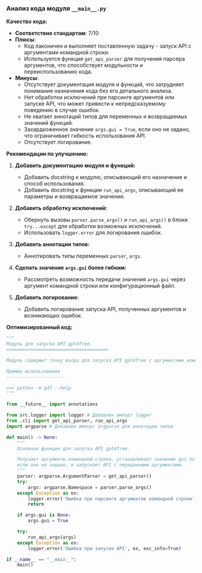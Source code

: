 ### **Анализ кода модуля `__main__.py`**

**Качество кода:**

- **Соответствие стандартам**: 7/10
- **Плюсы**:
    - Код лаконичен и выполняет поставленную задачу - запуск API с аргументами командной строки.
    - Используется функция `get_api_parser` для получения парсера аргументов, что способствует модульности и переиспользованию кода.
- **Минусы**:
    - Отсутствует документация модуля и функций, что затрудняет понимание назначения кода без его детального анализа.
    - Нет обработки исключений при парсинге аргументов или запуске API, что может привести к непредсказуемому поведению в случае ошибок.
    - Не хватает аннотаций типов для переменных и возвращаемых значений функций.
    - Захардкоженное значение `args.gui = True`, если оно не задано, что ограничивает гибкость использования API.
    - Отсутствует логирование.

**Рекомендации по улучшению:**

1.  **Добавить документацию модуля и функций:**

    - Добавить docstring к модулю, описывающий его назначение и способ использования.
    - Добавить docstring к функции `run_api_args`, описывающий ее параметры и возвращаемое значение.
2.  **Добавить обработку исключений:**

    - Обернуть вызовы `parser.parse_args()` и `run_api_args()` в блоки `try...except` для обработки возможных исключений.
    - Использовать `logger.error` для логирования ошибок.
3.  **Добавить аннотации типов:**

    - Аннотировать типы переменных `parser`, `args`.
4.  **Сделать значение `args.gui` более гибким:**

    - Рассмотреть возможность передачи значения `args.gui` через аргумент командной строки или конфигурационный файл.
5.  **Добавить логирование:**
    - Добавить логирование запуска API, полученных аргументов и возникающих ошибок.

**Оптимизированный код:**

```python
"""
Модуль для запуска API gpt4free.
======================================

Модуль содержит точку входа для запуска API gpt4free с аргументами командной строки.

Пример использования
----------------------

>>> python -m g4f --help
"""

from __future__ import annotations

from src.logger import logger # Добавлен импорт logger
from .cli import get_api_parser, run_api_args
import argparse # Добавлен импорт argparse для аннотации типов

def main() -> None:
    """
    Основная функция для запуска API gpt4free.

    Получает аргументы командной строки, устанавливает значение gui по умолчанию,
    если оно не задано, и запускает API с переданными аргументами.
    """
    parser: argparse.ArgumentParser = get_api_parser()
    try:
        args: argparse.Namespace = parser.parse_args()
    except Exception as ex:
        logger.error('Ошибка при парсинге аргументов командной строки', ex, exc_info=True)
        return

    if args.gui is None:
        args.gui = True

    try:
        run_api_args(args)
    except Exception as ex:
        logger.error('Ошибка при запуске API', ex, exc_info=True)

if __name__ == "__main__":
    main()
```